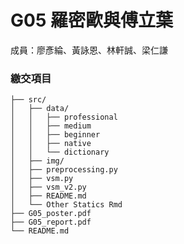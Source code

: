 G05 羅密歐與傅立葉 
======================

成員：廖彥綸、黃詠恩、林軒誠、梁仁謙

### 繳交項目
```
├── src/
│	├── data/
│	│   ├── professional
│	│   ├── medium
│	│   ├── beginner
│	│   ├── native 
│	│   └── dictionary
│   ├── img/
│	├── preprocessing.py
│	├── vsm.py
│	├── vsm_v2.py
│	├── README.md
│	└── Other Statics Rmd
├── G05_poster.pdf
├── G05_report.pdf
└── README.md
```
